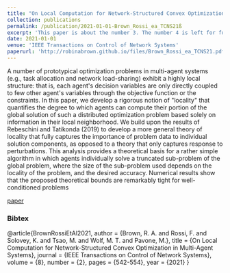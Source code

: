 ```yaml
---
title: "On Local Computation for Network-Structured Convex Optimization in Multi-Agent Systems"
collection: publications
permalink: /publication/2021-01-01-Brown_Rossi_ea_TCNS21ß
excerpt: 'This paper is about the number 3. The number 4 is left for future work.'
date: 2021-01-01
venue: 'IEEE Transactions on Control of Network Systems'
paperurl: 'http://robinabrown.github.io/files/Brown_Rossi_ea_TCNS21.pdf'
---
```


A number of prototypical optimization problems in multi-agent systems (e.g., task allocation and network load-sharing) exhibit a highly local structure: that is, each agent's decision variables are only directly coupled to few other agent's variables through the objective function or the constraints. In this paper, we develop a rigorous notion of "locality" that quantifies the degree to which agents can compute their portion of the global solution of such a distributed optimization problem based solely on information in their local neighborhood. We build upon the results of Rebeschini and Tatikonda (2019) to develop a more general theory of locality that fully captures the importance of problem data to individual solution components, as opposed to a theory that only captures response to perturbations. This analysis provides a theoretical basis for a rather simple algorithm in which agents individually solve a truncated sub-problem of the global problem, where the size of the sub-problem used depends on the locality of the problem, and the desired accuracy. Numerical results show that the proposed theoretical bounds are remarkably tight for well-conditioned problems

[paper](http://robinabrown.github.io/files/Brown_Rossi_ea_TCNS21.pdf)

### Bibtex

@article{BrownRossiEtAl2021,
  author    = {Brown, R. A. and Rossi, F. and Solovey, K. and Tsao, M. and Wolf, M. T. and Pavone, M.},
  title     = {On Local Computation for Network-Structured Convex Optimization in Multi-Agent Systems},
  journal   = {IEEE Transactions on Control of Network Systems},
  volume    = {8},
  number    = {2},
  pages     = {542-554},
  year      = {2021}
}